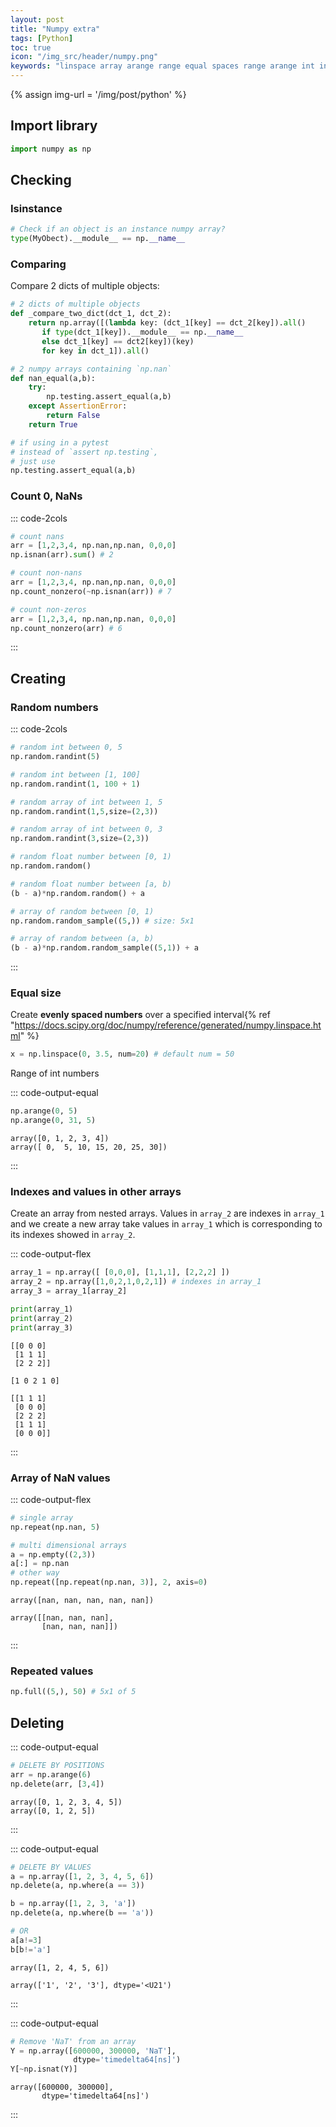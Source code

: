 ```yaml
---
layout: post
title: "Numpy extra"
tags: [Python]
toc: true
icon: "/img_src/header/numpy.png"
keywords: "linspace array arange range equal spaces range arange int integer numbers list step evenly spaced create creating initialize nans values empty array random number isinstance check type numpy array compare 2 two dict dictionaries remove delete an element from an array count nans non nans not null"
---
```


{% assign img-url = '/img/post/python' %}

## Import library

~~~ python
import numpy as np
~~~

## Checking

### Isinstance

~~~ python
# Check if an object is an instance numpy array?
type(MyObect).__module__ == np.__name__
~~~

### Comparing

Compare 2 dicts of multiple objects:

~~~ python
# 2 dicts of multiple objects
def _compare_two_dict(dct_1, dct_2):
    return np.array([(lambda key: (dct_1[key] == dct_2[key]).all()
       if type(dct_1[key]).__module__ == np.__name__
       else dct_1[key] == dct2[key])(key)
       for key in dct_1]).all()
~~~

``` python
# 2 numpy arrays containing `np.nan`
def nan_equal(a,b):
    try:
        np.testing.assert_equal(a,b)
    except AssertionError:
        return False
    return True

# if using in a pytest
# instead of `assert np.testing`,
# just use
np.testing.assert_equal(a,b)
```

### Count 0, NaNs

::: code-2cols
~~~ python
# count nans
arr = [1,2,3,4, np.nan,np.nan, 0,0,0]
np.isnan(arr).sum() # 2
~~~

~~~ python
# count non-nans
arr = [1,2,3,4, np.nan,np.nan, 0,0,0]
np.count_nonzero(~np.isnan(arr)) # 7
~~~

~~~ python
# count non-zeros
arr = [1,2,3,4, np.nan,np.nan, 0,0,0]
np.count_nonzero(arr) # 6
~~~
:::

## Creating

### Random numbers

::: code-2cols
~~~ python
# random int between 0, 5
np.random.randint(5)

# random int between [1, 100]
np.random.randint(1, 100 + 1)
~~~

~~~ python
# random array of int between 1, 5
np.random.randint(1,5,size=(2,3))

# random array of int between 0, 3
np.random.randint(3,size=(2,3))
~~~

~~~ python
# random float number between [0, 1)
np.random.random()
~~~

~~~ python
# random float number between [a, b)
(b - a)*np.random.random() + a
~~~

~~~ python
# array of random between [0, 1)
np.random.random_sample((5,)) # size: 5x1
~~~

~~~ python
# array of random between (a, b)
(b - a)*np.random.random_sample((5,1)) + a
~~~
:::

### Equal size

Create **evenly spaced numbers** over a specified interval{% ref "https://docs.scipy.org/doc/numpy/reference/generated/numpy.linspace.html" %}

~~~ python
x = np.linspace(0, 3.5, num=20) # default num = 50
~~~

Range of int numbers

::: code-output-equal
~~~ python
np.arange(0, 5)
np.arange(0, 31, 5)
~~~

~~~
array([0, 1, 2, 3, 4])
array([ 0,  5, 10, 15, 20, 25, 30])
~~~
:::

### Indexes and values in other arrays

Create an array from nested arrays. Values in `array_2` are indexes in `array_1` and we create a new array take values in `array_1` which is corresponding to its indexes showed in `array_2`.

::: code-output-flex
~~~ python
array_1 = np.array([ [0,0,0], [1,1,1], [2,2,2] ])
array_2 = np.array([1,0,2,1,0,2,1]) # indexes in array_1
array_3 = array_1[array_2]

print(array_1)
print(array_2)
print(array_3)
~~~

~~~
[[0 0 0]
 [1 1 1]
 [2 2 2]]

[1 0 2 1 0]

[[1 1 1]
 [0 0 0]
 [2 2 2]
 [1 1 1]
 [0 0 0]]
~~~
:::

### Array of NaN values

::: code-output-flex
~~~ python
# single array
np.repeat(np.nan, 5)

# multi dimensional arrays
a = np.empty((2,3))
a[:] = np.nan
# other way
np.repeat([np.repeat(np.nan, 3)], 2, axis=0)
~~~

~~~
array([nan, nan, nan, nan, nan])

array([[nan, nan, nan],
       [nan, nan, nan]])
~~~
:::

### Repeated values

``` python
np.full((5,), 50) # 5x1 of 5
```

## Deleting

::: code-output-equal
~~~ python
# DELETE BY POSITIONS
arr = np.arange(6)
np.delete(arr, [3,4])
~~~

~~~
array([0, 1, 2, 3, 4, 5])
array([0, 1, 2, 5])
~~~
:::

::: code-output-equal
~~~ python
# DELETE BY VALUES
a = np.array([1, 2, 3, 4, 5, 6])
np.delete(a, np.where(a == 3))

b = np.array([1, 2, 3, 'a'])
np.delete(a, np.where(b == 'a'))

# OR
a[a!=3]
b[b!='a']
~~~

~~~
array([1, 2, 4, 5, 6])

array(['1', '2', '3'], dtype='<U21')
~~~
:::

::: code-output-equal
~~~ python
# Remove 'NaT' from an array
Y = np.array([600000, 300000, 'NaT'],
              dtype='timedelta64[ns]')
Y[~np.isnat(Y)]
~~~

~~~
array([600000, 300000],
       dtype='timedelta64[ns]')
~~~
:::


